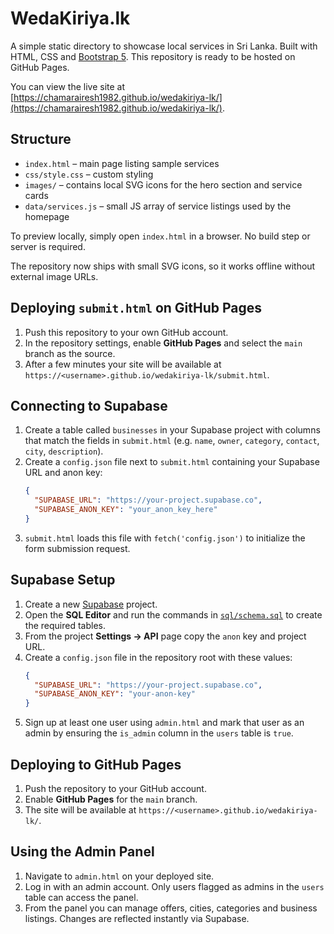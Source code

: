 # WedaKiriya.lk

A simple static directory to showcase local services in Sri Lanka. Built with HTML, CSS and [Bootstrap 5](https://getbootstrap.com/). This repository is ready to be hosted on GitHub Pages.

You can view the live site at [https://chamarairesh1982.github.io/wedakiriya-lk/](https://chamarairesh1982.github.io/wedakiriya-lk/).

## Structure
- `index.html` – main page listing sample services
- `css/style.css` – custom styling
- `images/` – contains local SVG icons for the hero section and service cards
- `data/services.js` – small JS array of service listings used by the homepage

To preview locally, simply open `index.html` in a browser. No build step or server is required.

The repository now ships with small SVG icons, so it works offline without external image URLs.

## Deploying `submit.html` on GitHub Pages
1. Push this repository to your own GitHub account.
2. In the repository settings, enable **GitHub Pages** and select the `main` branch as the source.
3. After a few minutes your site will be available at `https://<username>.github.io/wedakiriya-lk/submit.html`.

## Connecting to Supabase
1. Create a table called `businesses` in your Supabase project with columns that match the fields in `submit.html` (e.g. `name`, `owner`, `category`, `contact`, `city`, `description`).
2. Create a `config.json` file next to `submit.html` containing your Supabase URL and anon key:
   ```json
   {
     "SUPABASE_URL": "https://your-project.supabase.co",
     "SUPABASE_ANON_KEY": "your_anon_key_here"
   }
   ```
3. `submit.html` loads this file with `fetch('config.json')` to initialize the form submission request.

## Supabase Setup
1. Create a new [Supabase](https://supabase.com/) project.
2. Open the **SQL Editor** and run the commands in [`sql/schema.sql`](sql/schema.sql) to create the required tables.
3. From the project **Settings → API** page copy the `anon` key and project URL.
4. Create a `config.json` file in the repository root with these values:
   ```json
   {
     "SUPABASE_URL": "https://your-project.supabase.co",
     "SUPABASE_ANON_KEY": "your-anon-key"
   }
   ```
5. Sign up at least one user using `admin.html` and mark that user as an admin by ensuring the `is_admin` column in the `users` table is `true`.

## Deploying to GitHub Pages
1. Push the repository to your GitHub account.
2. Enable **GitHub Pages** for the `main` branch.
3. The site will be available at `https://<username>.github.io/wedakiriya-lk/`.

## Using the Admin Panel
1. Navigate to `admin.html` on your deployed site.
2. Log in with an admin account. Only users flagged as admins in the `users` table can access the panel.
3. From the panel you can manage offers, cities, categories and business listings. Changes are reflected instantly via Supabase.
